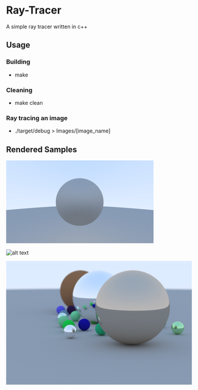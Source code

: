 # Ray-Tracer
A simple ray tracer written in c++

## Usage
### Building
* make
### Cleaning
* make clean

### Ray tracing an image
* ./target/debug > Images/[image_name]

## Rendered Samples
![alt text][render_01]

[render_01]: Images/diffuse_sphere.png "Diffuse material with gamma correction"

![alt text][render_02]

[render_02]: Images/metal_spherees.png "Metal spheres"

![alt text][render_03]

[render_03]: Images/Final_render.png "Final Render"
